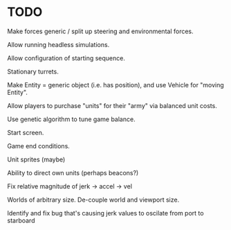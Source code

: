 TODO
=======

Make forces generic / split up steering and environmental forces.

Allow running headless simulations.

Allow configuration of starting sequence.

Stationary turrets.

Make Entity = generic object (i.e. has position), and use Vehicle for "moving Entity".

Allow players to purchase "units" for their "army" via balanced unit costs.

Use genetic algorithm to tune game balance.

Start screen.

Game end conditions.

Unit sprites (maybe)

Ability to direct own units (perhaps beacons?)

Fix relative magnitude of jerk -> accel -> vel

Worlds of arbitrary size. De-couple world and viewport size.

Identify and fix bug that's causing jerk values to oscilate from port to starboard
